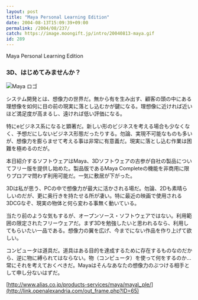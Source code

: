 ```yaml
---
layout: post
title: "Maya Personal Learning Edition"
date: 2004-08-13T15:09:39+09:00
permalink: /2004/08/237/
catch: https://image.moongift.jp/intro/20040813-maya.gif
id: 289
---
```

Maya Personal Learning Edition  
<!--more-->

### 3D、はじめてみませんか？
  

![Maya ロゴ](https://image.moongift.jp/intro/20040813-maya.gif "Maya ロゴ")

  

システム開発とは、想像力の世界だ。無から有を生み出す、顧客の頭の中にある理想像を如何に目の前の現実に落とし込むかが鍵になる。理想像に近ければ近いほど満足度が高まるし、遠ければ低い評価になる。

  

特にeビジネス系になると顕著だ。新しい形のビジネスを考える場合も少なくなく、予想だにしないビジネス形態だったりする。勿論、実現不可能なものも多いが、想像力を膨らませて考える事は非常に有意義だ。現実に落とし込む作業は困難を極めるのだが。

  

本日紹介するソフトウェアはMaya、3Dソフトウェアの古参が自社の製品についてフリー版を提供し始めた。製品版であるMaya Completeの機能を非商用に限りプロアマ問わず利用可能だ。一気に敷居が下がった。

  

3Dは私が思う、PCの中で想像力が最大に活かされる場だ。勿論、2Dも素晴らしいのだが、更に奥行きを持たせる所が凄い。特に最近の映画で使用される3DCGなぞ、現実の物体と何ら変わる事無く動いている。

  

当たり前のような気もするが、オープンソース・ソフトウェアではない。利用範囲の限定されたフリーウェアだ。まず3Dを勉強したいと思われるなら、利用してもらいたい一品である。想像力の翼を広げ、今までにない作品を作り上げて欲しい。

  

コンピュータは道具だ。道具はある目的を達成するために存在するものなのだから、逆に物に縛られてはならない。物（コンピュータ）を使って何をするのか…常にそれを考えておくべきだ。Mayaはそんなあなたの想像力のぶつける相手として申し分ないはずだ。

  

[http://www.alias.co.jp/products-services/maya/maya\_ple/](http://link.openalexandria.com/out_frame.php?ID=65)

